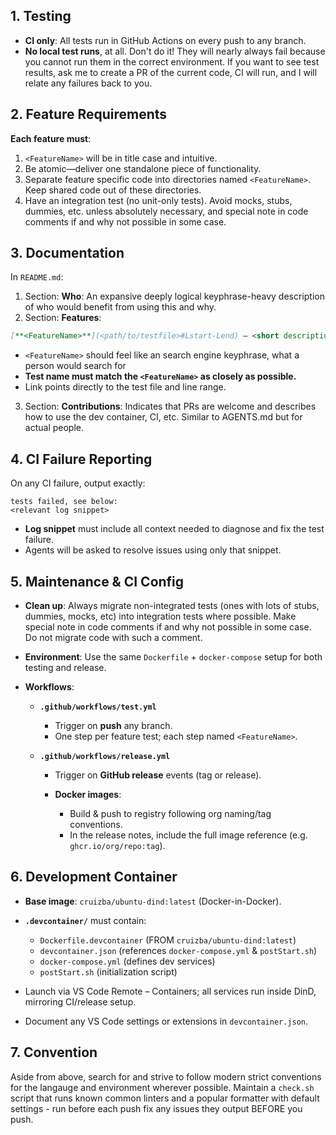 ## 1. Testing
- **CI only**: All tests run in GitHub Actions on every push to any branch.  
- **No local test runs**, at all. Don't do it! They will nearly always fail because you cannot run them in the correct environment. If you want to see test results, ask me to create a PR of the current code, CI will run, and I will relate any failures back to you.

## 2. Feature Requirements
**Each feature must**:
  1. `<FeatureName>` will be in title case and intuitive.
  2. Be atomic—deliver one standalone piece of functionality.
  3. Separate feature specific code into directories named `<FeatureName>`. Keep shared code out of these directories.
  4. Have an integration test (no unit-only tests). Avoid mocks, stubs, dummies, etc. unless absolutely necessary, and special note in code comments if and why not possible in some case.  

## 3. Documentation
In `README.md`: 

1. Section: **Who**: An expansive deeply logical keyphrase-heavy description of who would benefit from using this and why.
2. Section: **Features**:
  ```md
  [**<FeatureName>**](<path/to/testfile>#Lstart-Lend) — <short description of how the person described in **Purpose** >
  ````
  * `<FeatureName>` should feel like an search engine keyphrase, what a person would search for
  * **Test name must match the `<FeatureName>` as closely as possible.**
  * Link points directly to the test file and line range.
3. Section: **Contributions**:
  Indicates that PRs are welcome and describes how to use the dev container, CI, etc. Similar to AGENTS.md but for actual people.


## 4. CI Failure Reporting

On any CI failure, output exactly:

```
tests failed, see below:
<relevant log snippet>
```

* **Log snippet** must include all context needed to diagnose and fix the test failure.
* Agents will be asked to resolve issues using only that snippet.

## 5. Maintenance & CI Config

* **Clean up**: Always migrate non-integrated tests (ones with lots of stubs, dummies, mocks, etc) into integration tests where possible. Make special note in code comments if and why not possible in some case. Do not migrate code with such a comment.
* **Environment**: Use the same `Dockerfile` + `docker-compose` setup for both testing and release. 
* **Workflows**:

  * **`.github/workflows/test.yml`**

    * Trigger on **push** any branch.
    * One step per feature test; each step named `<FeatureName>`.
  * **`.github/workflows/release.yml`**

    * Trigger on **GitHub release** events (tag or release).
    * **Docker images**:

      * Build & push to registry following org naming/tag conventions.
      * In the release notes, include the full image reference (e.g. `ghcr.io/org/repo:tag`).

## 6. Development Container

* **Base image**: `cruizba/ubuntu-dind:latest` (Docker-in-Docker).
* **`.devcontainer/`** must contain:

  * `Dockerfile.devcontainer` (FROM `cruizba/ubuntu-dind:latest`)
  * `devcontainer.json` (references `docker-compose.yml` & `postStart.sh`)
  * `docker-compose.yml` (defines dev services)
  * `postStart.sh` (initialization script)
* Launch via VS Code Remote – Containers; all services run inside DinD, mirroring CI/release setup.
* Document any VS Code settings or extensions in `devcontainer.json`.

## 7. Convention

Aside from above, search for and strive to follow modern strict conventions for the langauge and environment wherever possible. Maintain a `check.sh` script that runs known common linters and a popular formatter with default settings - run before each push fix any issues they output BEFORE you push.

```
